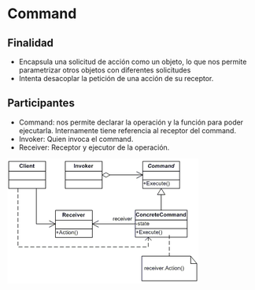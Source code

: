 # Command

## Finalidad

* Encapsula una solicitud de acción como un objeto, lo que nos permite parametrizar otros objetos con diferentes solicitudes
* Intenta desacoplar la petición de una acción de su receptor.

## Participantes

* Command: nos permite declarar la operación y la función para poder ejecutarla. Internamente tiene referencia al receptor del command.
* Invoker: Quien invoca el command.
* Receiver: Receptor y ejecutor de la operación.

![Abstract Command pattern](pattern.gif)
